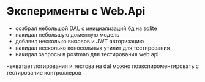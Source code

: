 # Эксперименты с Web.Api

- созбрал небольшой DAL с инициализаций бд на sqlite
- накидал небольшую доменную модель
- добавил несколько вызовов и JWT авторизацию
- накидал несколько коносольных утилит для тестирования
- накидал запросы в postman для тестирования web api

нехватает логирования и тестова на dal
можно поэкспироментировать с тестирование контроллеров